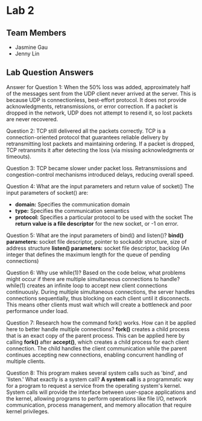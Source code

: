 # Lab 2

## Team Members
- Jasmine Gau
- Jenny Lin

## Lab Question Answers

Answer for Question 1: 
When the 50% loss was added, approximately half of the messages sent from the UDP client never arrived at the server. This is because UDP is connectionless, best-effort protocol. It does not provide acknowledgments, retransmissions, or error correction. If a packet is dropped in the network, UDP does not attempt to resend it, so lost packets are never recovered.

Question 2:
TCP still delivered all the packets correctly. TCP is a connection-oriented protocol that guarantees reliable delivery by retransmitting lost packets and maintaining ordering. If a packet is dropped, TCP retransmits it after detecting the loss (via missing acknowledgments or timeouts).

Question 3:
TCP became slower under packet loss. Retransmissions and congestion-control mechanisms introduced delays, reducing overall speed.

Question 4: What are the input parameters and return value of socket()
The input parameters of socket() are:
- **domain:** Specifies the communication domain 
- **type:** Specifies the communication semantics 
- **protocol:** Specifies a particular protocol to be used with the socket
The **return value is a file descriptor** for the new socket, or -1 on error.

Question 5: What are the input parameters of bind() and listen()?
**bind() parameters:** socket file descriptor, pointer to sockaddr structure, size of address structure
**listen() parameters:** socket file descriptor, backlog (An integer that defines the maximum length for the queue of pending connections)

Question 6:
Why use while(1)? Based on the code below, what problems might occur if there are multiple simultaneous connections to handle?
while(1) creates an infinite loop to accept new client connections continuously. During multiple simultaneous connections, the server handles connections sequentially, thus blocking on each client until it disconnects. This means other clients must wait which will create a bottleneck and poor performance under load.

Question 7: Research how the command fork() works. How can it be applied here to better handle multiple connections?
**fork()** creates a child process that is an exact copy of the parent process. This can be applied here by calling **fork()** after **accept()**, which creates a child process for each client connection. The child handles the client communication while the parent continues accepting new connections, enabling concurrent handling of multiple clients.

Question 8: This program makes several system calls such as 'bind', and 'listen.' What exactly is a system call?
**A system call** is a programmatic way for a program to request a service from the operating system's kernel. System calls will provide the interface between user-space applications and the kernel, allowing programs to perform operations like file I/O, network communication, process management, and memory allocation that require kernel privileges.
